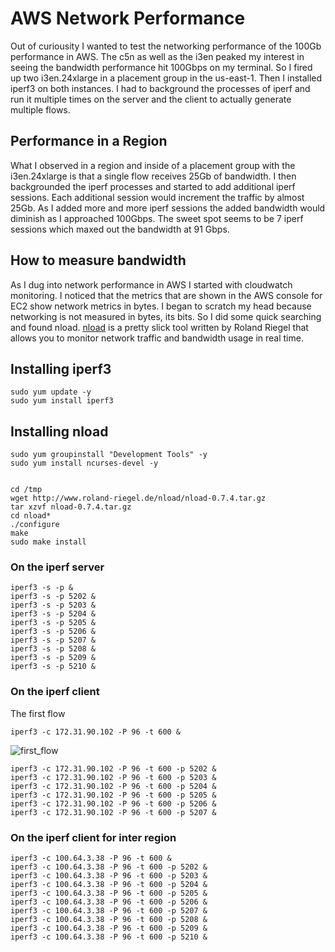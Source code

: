 # AWS Network Performance

Out of curiousity I wanted to test the networking performance of the 100Gb performance in AWS. The c5n as well as the i3en peaked my interest in seeing the bandwidth performance hit 100Gbps on my terminal. So I fired up two i3en.24xlarge in a placement group in the us-east-1. Then I installed iperf3 on both instances. I had to background the processes of iperf and run it multiple times on the server and the client to actually generate multiple flows. 

## Performance in a Region

What I observed in a region and inside of a placement group with the i3en.24xlarge is that a single flow receives 25Gb of bandwidth. I then backgrounded the iperf processes and started to add additional iperf sessions. Each additional session would increment the traffic by almost 25Gb. As I added more and more iperf sessions the added bandwidth would diminish as I approached 100Gbps. The sweet spot seems to be 7 iperf sessions which maxed out the bandwidth at 91 Gbps. 

## How to measure bandwidth

As I dug into network performance in AWS I started with cloudwatch monitoring. I noticed that the metrics that are shown in the AWS console for EC2 show network metrics in bytes. I began to scratch my head because networking is not measured in bytes, its bits. So I did some quick searching and found nload. [nload](https://linux.die.net/man/1/nload) is a pretty slick tool written by Roland Riegel that allows you to monitor network traffic and bandwidth usage in real time.

## Installing iperf3

``` /bin/bash
sudo yum update -y
sudo yum install iperf3
```

## Installing nload

``` /bin/bash
sudo yum groupinstall "Development Tools" -y
sudo yum install ncurses-devel -y


cd /tmp
wget http://www.roland-riegel.de/nload/nload-0.7.4.tar.gz
tar xzvf nload-0.7.4.tar.gz
cd nload*
./configure
make
sudo make install
```

### On the iperf server

``` /bin/bash
iperf3 -s -p &
iperf3 -s -p 5202 &
iperf3 -s -p 5203 &
iperf3 -s -p 5204 &
iperf3 -s -p 5205 &
iperf3 -s -p 5206 &
iperf3 -s -p 5207 &
iperf3 -s -p 5208 &
iperf3 -s -p 5209 &
iperf3 -s -p 5210 &
```

### On the iperf client

The first flow

``` /bin/bash
iperf3 -c 172.31.90.102 -P 96 -t 600 &
```

![first_flow](https://github.com/sciarrilli/aws_network_performace/images/first_flow.png)


``` /bin/bash
iperf3 -c 172.31.90.102 -P 96 -t 600 -p 5202 &
iperf3 -c 172.31.90.102 -P 96 -t 600 -p 5203 &
iperf3 -c 172.31.90.102 -P 96 -t 600 -p 5204 &
iperf3 -c 172.31.90.102 -P 96 -t 600 -p 5205 &
iperf3 -c 172.31.90.102 -P 96 -t 600 -p 5206 &
iperf3 -c 172.31.90.102 -P 96 -t 600 -p 5207 &
```




### On the iperf client for inter region

``` /bin/bash
iperf3 -c 100.64.3.38 -P 96 -t 600 &
iperf3 -c 100.64.3.38 -P 96 -t 600 -p 5202 &
iperf3 -c 100.64.3.38 -P 96 -t 600 -p 5203 &
iperf3 -c 100.64.3.38 -P 96 -t 600 -p 5204 &
iperf3 -c 100.64.3.38 -P 96 -t 600 -p 5205 &
iperf3 -c 100.64.3.38 -P 96 -t 600 -p 5206 &
iperf3 -c 100.64.3.38 -P 96 -t 600 -p 5207 &
iperf3 -c 100.64.3.38 -P 96 -t 600 -p 5208 &
iperf3 -c 100.64.3.38 -P 96 -t 600 -p 5209 &
iperf3 -c 100.64.3.38 -P 96 -t 600 -p 5210 &
```
